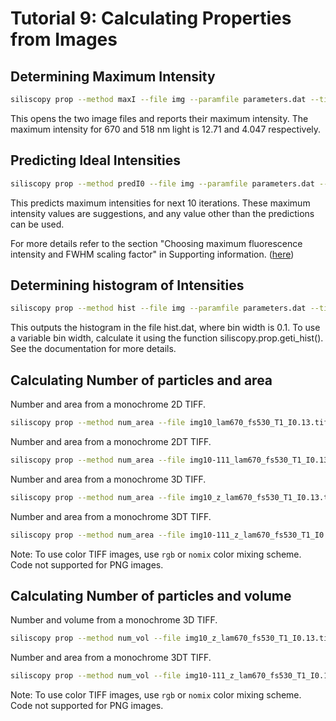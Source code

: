 # Tutorial 9: Calculating Properties from Images


## Determining Maximum Intensity

```bash
siliscopy prop --method maxI --file img --paramfile parameters.dat --timestep 100
```

This opens the two image files and reports their maximum intensity. The maximum intensity for 670 and 518 nm light is 12.71 and 4.047 respectively.

## Predicting Ideal Intensities

```bash
siliscopy prop --method predI0 --file img --paramfile parameters.dat --timestep 100 --iterations 10
```
This predicts maximum intensities for next 10 iterations. These maximum intensity values are suggestions, and any value other than the predictions can be used.

For more details refer to the section "Choosing maximum fluorescence intensity and FWHM scaling factor" in Supporting information. ([here](https://www.biorxiv.org/content/10.1101/2021.03.02.433395v1))

## Determining histogram of Intensities

```bash
siliscopy prop --method hist --file img --paramfile parameters.dat --timestep 100 --output hist.dat
```

This outputs the histogram in the file hist.dat, where bin width is 0.1. To use a variable bin width, calculate it using the function siliscopy.prop.geti\_hist(). See the documentation for more details.

## Calculating Number of particles and area

Number and area from a monochrome 2D TIFF.
 
```bash
siliscopy prop --method num_area --file img10_lam670_fs530_T1_I0.13.tiff --paramfile parameters.dat --threshold 0.4 --output area_mono2d.dat
```

Number and area from a monochrome 2DT TIFF.
 
```bash
siliscopy prop --method num_area --file img10-111_lam670_fs530_T1_I0.13.tiff --paramfile parameters.dat --threshold 0.4 --output area_mono2dt.dat
```

Number and area from a monochrome 3D TIFF.
 
```bash
siliscopy prop --method num_area --file img10_z_lam670_fs530_T1_I0.13.tiff --paramfile parameters.dat --threshold 0.4 --output area_mono3d.dat
```

Number and area from a monochrome 3DT TIFF.
 
```bash
siliscopy prop --method num_area --file img10-111_z_lam670_fs530_T1_I0.13.tiff --paramfile parameters.dat --threshold 0.4 --output area_mono3dt.dat
```

Note: To use color TIFF images, use `rgb` or `nomix` color mixing scheme. Code not supported for PNG images.

## Calculating Number of particles and volume


Number and volume from a monochrome 3D TIFF.
 
```bash
siliscopy prop --method num_vol --file img10_z_lam670_fs530_T1_I0.13.tiff --paramfile parameters.dat --threshold 0.6 --output vol_mono3d.dat
```

Number and area from a monochrome 3DT TIFF.
 
```bash
siliscopy prop --method num_vol --file img10-111_z_lam670_fs530_T1_I0.13.tiff --paramfile parameters.dat --threshold 0.6 --output vol_mono3dt.dat
```

Note: To use color TIFF images, use `rgb` or `nomix` color mixing scheme. Code not supported for PNG images.

